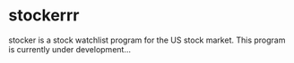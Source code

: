 # stockerrr 
stocker is a stock watchlist program for the US stock market. This program is currently under development...
